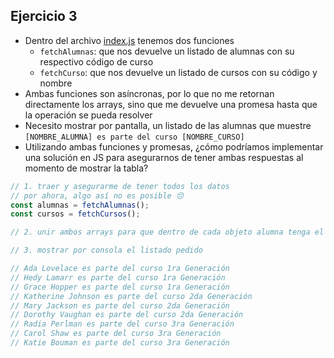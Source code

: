 ## **Ejercicio 3**

- Dentro del archivo [index.js](./ej_03/index.js) tenemos dos funciones
  - `fetchAlumnas`: que nos devuelve un listado de alumnas con su respectivo código de curso
  - `fetchCurso`: que nos devuelve un listado de cursos con su código y nombre
- Ambas funciones son asíncronas, por lo que no me retornan directamente los arrays, sino que me devuelve una promesa hasta que la operación se pueda resolver
- Necesito mostrar por pantalla, un listado de las alumnas que muestre `[NOMBRE_ALUMNA] es parte del curso [NOMBRE_CURSO]`
- Utilizando ambas funciones y promesas, ¿cómo podríamos implementar una solución en JS para asegurarnos de tener ambas respuestas al momento de mostrar la tabla?

```js
// 1. traer y asegurarme de tener todos los datos
// por ahora, algo así no es posible 😔
const alumnas = fetchAlumnas();
const cursos = fetchCursos();

// 2. unir ambos arrays para que dentro de cada objeto alumna tenga el nombre del curso directamente

// 3. mostrar por consola el listado pedido

// Ada Lovelace es parte del curso 1ra Generación
// Hedy Lamarr es parte del curso 1ra Generación
// Grace Hopper es parte del curso 1ra Generación
// Katherine Johnson es parte del curso 2da Generación
// Mary Jackson es parte del curso 2da Generación
// Dorothy Vaughan es parte del curso 2da Generación
// Radia Perlman es parte del curso 3ra Generación
// Carol Shaw es parte del curso 3ra Generación
// Katie Bouman es parte del curso 3ra Generación
```